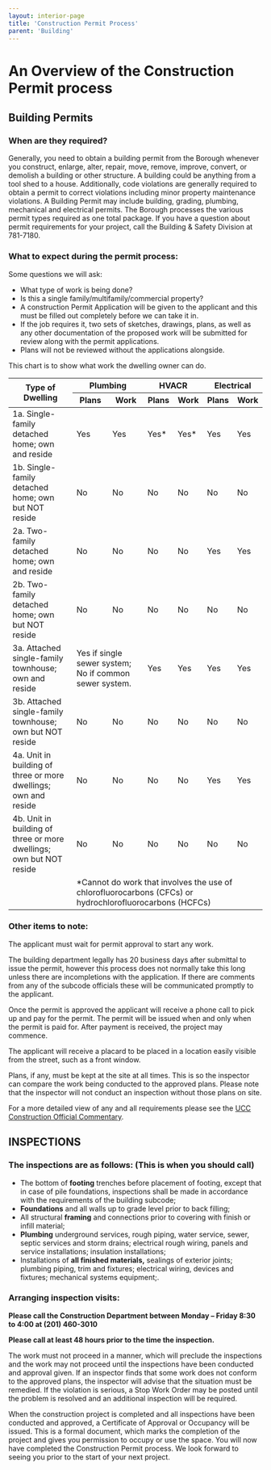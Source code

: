 ```yaml
---
layout: interior-page
title: 'Construction Permit Process'
parent: 'Building'
---
```


# An Overview of the Construction Permit process

## Building Permits

### When are they required?

Generally, you need to obtain a building permit from the Borough whenever you construct, enlarge, alter, repair, move, remove, improve, convert, or demolish a building or other structure. A building could be anything from a tool shed to a house. Additionally, code violations are generally required to obtain a permit to correct violations including minor property maintenance violations. A Building Permit may include building, grading, plumbing, mechanical and electrical permits. The Borough processes the various permit types required as one total package. If you have a question about permit requirements for your project, call the Building & Safety Division at 781-7180.

### What to expect during the permit process:

Some questions we will ask:

* What type of work is being done?
* Is this a single family/multifamily/commercial property?
* A construction Permit Application will be given to the applicant and this must be filled out completely before we can take it in.
* If the job requires it, two sets of sketches, drawings, plans, as well as any other documentation of the proposed work will be submitted for review along with the permit applications.
* Plans will not be reviewed without the applications alongside.

This chart is to show what work the dwelling owner can do.

<div>
    <table id="construction-permit-table">
        <thead>
            <tr>
                <th rowspan=2>Type of Dwelling</th>
                <th colspan=2>Plumbing</th>
                <th colspan=2>HVACR</th>
                <th colspan=2>Electrical</th>
            </tr>
            <tr>
                <th>Plans</th>
                <th>Work</th>
                <th>Plans</th>
                <th>Work</th>
                <th>Plans</th>
                <th>Work</th>
            </tr>
        </thead>
        <tbody>
            <tr>
                <td>1a. Single-family detached home; own and reside</td>
                <td>Yes</td><td>Yes</td><td>Yes*</td><td>Yes*</td><td>Yes</td><td>Yes</td>
            </tr>
            <tr>
                <td>1b. Single-family detached home; own but NOT reside</td>
                <td>No</td><td>No</td><td>No</td><td>No</td><td>No</td><td>No</td>
            </tr>
            <tr>
                <td>2a. Two-family detached home; own and reside</td>
                <td>No</td><td>No</td><td>No</td><td>No</td><td>Yes</td><td>Yes</td>
            </tr>
            <tr>
                <td>2b. Two-family detached home; own but NOT reside</td>
                <td>No</td><td>No</td><td>No</td><td>No</td><td>No</td><td>No</td>
            </tr>
            <tr>
                <td>3a. Attached single-family townhouse; own and reside</td>
                <td colspan=2>Yes if single sewer system; No if common sewer system.</td><td>Yes</td><td>Yes</td><td>Yes</td><td>Yes</td>
            </tr>
            <tr>
                <td>3b. Attached single-family townhouse; own but NOT reside</td>
                <td>No</td><td>No</td><td>No</td><td>No</td><td>No</td><td>No</td>
            </tr>
            <tr>
                <td>4a. Unit in building of three or more dwellings; own and reside</td>
                <td>No</td><td>No</td><td>No</td><td>No</td><td>Yes</td><td>Yes</td>
            </tr>
            <tr>
                <td>4b. Unit in building of three or more dwellings; own but NOT reside</td>
                <td>No</td><td>No</td><td>No</td><td>No</td><td>No</td><td>No</td>
            </tr>
            <tr>
                <td></td><td colspan=6>*Cannot do work that involves the use of chlorofluorocarbons (CFCs) or hydrochlorofluorocarbons (HCFCs)</td>
            </tr>
        </tbody>
    </table>
</div>

### Other items to note:

The applicant must wait for permit approval to start any work.

The building department legally has 20 business days after submittal to issue the permit, however this process does not normally take this long unless there are incompletions with the application. If there are comments from any of the subcode officials these will be communicated promptly to the applicant.

Once the permit is approved the applicant will receive a phone call to pick up and pay for the permit. The permit will be issued when and only when the permit is paid for. After payment is received, the project may commence.

The applicant will receive a placard to be placed in a location easily visible from the street, such as a front window.

Plans, if any, must be kept at the site at all times. This is so the inspector can compare the work being conducted to the approved plans. Please note that the inspector will not conduct an inspection without those plans on site.

For a more detailed view of any and all requirements please see the [UCC Construction Official
Commentary](https://www.state.nj.us/dca/divisions/codes/publications/pdf_licensing/co_comment.pdf).

## INSPECTIONS

### The inspections are as follows: (This is when you should call)

* The bottom of **footing** trenches before placement of footing, except that in case of pile foundations, inspections shall be made in accordance with the requirements of the building subcode;
* **Foundations** and all walls up to grade level prior to back filling;
* All structural **framing** and connections prior to covering with finish or infill material;
* **Plumbing** underground services, rough piping, water service, sewer, septic services and storm drains; electrical rough wiring, panels and service installations; insulation installations;
* Installations of **all finished materials,** sealings of exterior joints; plumbing piping, trim and fixtures; electrical wiring, devices and fixtures; mechanical systems equipment;.

### Arranging inspection visits:

**Please call the Construction Department between Monday – Friday 8:30 to 4:00 at (201) 460-3010**

**Please call at least 48 hours prior to the time the inspection.** 

The work must not proceed in a manner, which will preclude the inspections and the work may not proceed until the inspections have been
conducted and approval given. If an inspector finds that some work does not conform to the approved plans, the inspector will advise that the situation must be remedied. If the violation is serious, a Stop Work Order may be posted until the problem is resolved and an additional inspection will be required.

When the construction project is completed and all inspections have been conducted and approved, a Certificate of Approval or Occupancy will be issued. This is a formal document, which marks the completion of the project and gives you permission to occupy or use the space. You will now have completed the Construction Permit process. We look forward to seeing you prior to the start of your next project.
